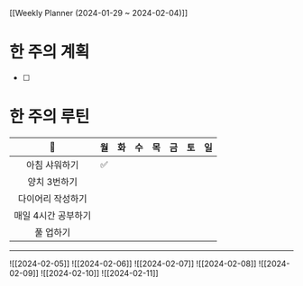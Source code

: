 [[Weekly Planner (2024-01-29 ~ 2024-02-04)]]
# 한 주의 계획
- [ ] 

# 한 주의 루틴
| 🐣 | 월 | 화 | 수 | 목 | 금 | 토 | 일 |
| :--: | :--: | :--: | :--: | :--: | :--: | :--: | :--: |
| 아침 샤워하기 | ✅ |  |  |  |  |  |  |
| 양치 3번하기 |  |  |  |  |  |  |  |
| 다이어리 작성하기 |  |  |  |  |  |  |  |
| 매일 4시간 공부하기 |  |  |  |  |  |  |  |
| 풀 업하기 |  |  |  |  |  |  |  |

---
![[2024-02-05]]
![[2024-02-06]]
![[2024-02-07]]
![[2024-02-08]]
![[2024-02-09]]
![[2024-02-10]]
![[2024-02-11]]